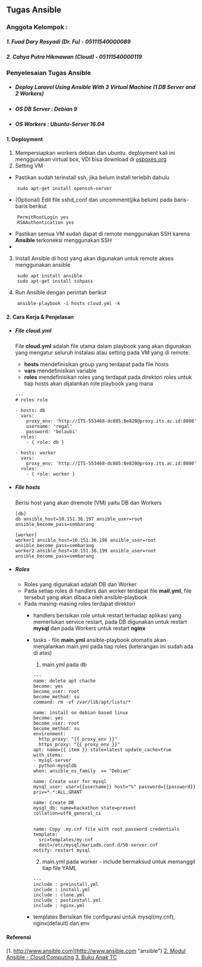 ## Tugas Ansible

### Anggota Kelompok :

##### 1. Fuad Dary Rosyadi (Dr. Fu) - 05111540000089   
##### 2. Cahya Putra Hikmawan (Cloud) - 05111540000119

### Penyelesaian Tugas Ansible

- ##### ***Deploy Laravel Using Ansible With 3 Virtual Machine (1 DB Server and 2 Workers)***
- ##### ***OS DB Server : Debian 9***
- ##### ***OS Workers : Ubuntu-Server 16.04***

#### 1. Deployment
1. Mempersiapkan workers debian dan ubuntu. deployment kali ini menggunakan virtual box, VDI bisa download di [osboxes.org](http://osboxes.org "osboxes")
2. Setting VM
- Pastikan sudah terinstall ssh, jika belum install terlebih dahulu
```
    sudo apt-get install openssh-server
```
- (Optional) Edit file sshd_conf dan uncomment(jika belum) pada baris-baris berikut
```
    PermitRootLogin yes
    RSAAuthentication yes
```
- Pastikan semua VM sudah dapat di remote menggunakan SSH karena **Ansible** terkoneksi menggunakan SSH
- 
3. Install Ansible di host yang akan digunakan untuk remote akses menggunakan ansible
```
    sudo apt install ansible
    sudo apt-get install sshpass
```

4. Run Ansible dengan perintah berikut
```
    ansible-playbook -i hosts cloud.yml -k
```

#### 2. Cara Kerja & Penjelasan
- ##### File cloud.yml

    File **cloud.yml** adalah file utama dalam playbook yang akan digunakan yang mengatur seluruh instalasi atau setting pada VM yang di remote.
    - **hosts** mendefinisikan group yang terdapat pada file hosts
    - **vars** mendefinisikan variable
    - **roles** mendefinisikan roles yang terdapat pada direktori roles untuk tiap hosts akan dijalankan role playbook yang mana
    ```
    ---
    # roles role

    - hosts: db
      vars:
        proxy_env: 'http://ITS-553468-dc885:0e820@proxy.its.ac.id:8080'
        username: 'regal'
        password: 'bolaubi'
      roles:
        - { role: db }

    - hosts: worker
      vars:
        proxy_env: 'http://ITS-553468-dc885:0e820@proxy.its.ac.id:8080'
      roles:
        - { role: worker }
    ```

- ##### File hosts
    Berisi host yang akan diremote (VM) yaitu DB dan Workers
    ```
    [db]
    db ansible_host=10.151.36.197 ansible_user=root ansible_become_pass=sembarang

    [worker]
    worker1 ansible_host=10.151.36.198 ansible_user=root ansible_become_pass=sembarang
    worker2 ansible_host=10.151.36.199 ansible_user=root ansible_become_pass=sembarang
    ```

- ##### Roles
  - Roles yang digunakan adalah DB dan Worker
  - Pada setiap roles di handlers dan worker terdapat file **mail.yml**, file tersebut yang akan dibaca oleh ansible-playbook
  - Pada masing-masing roles terdapat direktori
    - handlers
      berisikan role untuk restart terhadap aplikasi yang memerlukan service restart, pada DB digunakan untuk restart **mysql** dan pada Workers untuk restart **nginx**

    - tasks - file **main.yml**
      ansible-playbook otomatis akan menjalankan main.yml pada tiap roles (keterangan ini sudah ada di atas)

      1. main.yml pada db
      ```
      ---
      name: delete apt chache
      become: yes
      become_user: root
      become_method: su
      command: rm -vf /var/lib/apt/lists/*

      name: install on debian based linux
      become: yes
      become_user: root
      become_method: su
      environment: 
        http_proxy: "{{ proxy_env }}"
        https_proxy: "{{ proxy_env }}"
      apt: name={{ item }} state=latest update_cache=true
      with_items:
      - mysql-server
      - python-mysqldb
      when: ansible_os_family  == "Debian"

      name: Create user for mysql
      mysql_user: user={{username}} host="%" password={{password}} priv=*.*:ALL,GRANT
      
      name: Create DB
      mysql_db: name=hackathon state=present collation=utf8_general_ci


      name: Copy .my.cnf file with root password credentials
      template: 
        src=templates/my.cnf 
        dest=/etc/mysql/mariadb.conf.d/50-server.cnf
      notify: restart mysql
      ```

      2. main.yml pada worker - include bermaksud untuk memanggil tiap file YAML
      ```
      ---
      include : preinstall.yml
      include : install.yml
      include : clone.yml
      include : postinstall.yml
      include : nginx.yml
      ``` 

    - templates
      Berisikan file configurasi untuk mysql(my.cnf), nginx(default) dan env

#### Referensi
[1. http://www.ansible.com](http://www.ansible.com "ansible")
[2. Modul Ansible -  Cloud Computing](https://github.com/fathoniadi/cloud-2018/tree/master/ansible "Modul")
[3. Buku Anak TC](https://stackoverflow.com/ "stackoverflow")